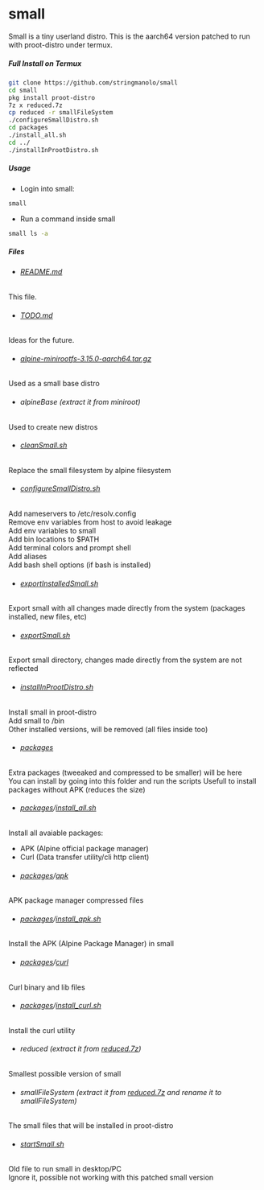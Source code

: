 # small

Small is a tiny userland distro. This is the aarch64 version patched to run with proot-distro under termux.

##### Full Install on Termux

```bash
git clone https://github.com/stringmanolo/small
cd small
pkg install proot-distro
7z x reduced.7z
cp reduced -r smallFileSystem
./configureSmallDistro.sh
cd packages
./install_all.sh
cd ../
./installInProotDistro.sh
```

##### Usage

- Login into small:
```bash
small
```

- Run a command inside small
```bash
small ls -a
```

##### Files
- ###### [README.md](https://github.com/StringManolo/small/blob/master/README.md)  
This file.

- ###### [TODO.md](https://github.com/StringManolo/small/blob/master/TODO.md)  
Ideas for the future.

- ###### [alpine-minirootfs-3.15.0-aarch64.tar.gz](https://github.com/StringManolo/small/blob/master/alpine-minirootfs-3.15.0-aarch64.tar.gz)  
Used as a small base distro

- ###### alpineBase (extract it from miniroot)  
Used to create new distros

- ###### [cleanSmall.sh](https://github.com/StringManolo/small/blob/master/cleanSmall.sh)  
Replace the small filesystem by alpine filesystem

- ###### [configureSmallDistro.sh](https://github.com/StringManolo/small/blob/master/configureSmallDistro.sh)  
Add nameservers to /etc/resolv.config  
Remove env variables from host to avoid leakage  
Add env variables to small  
Add bin locations to $PATH  
Add terminal colors and prompt shell  
Add aliases  
Add bash shell options (if bash is installed)  

- ###### [exportInstalledSmall.sh](https://github.com/StringManolo/small/blob/master/exportInstalledSmall.sh)  
Export small with all changes made directly from the system (packages installed, new files, etc)

- ###### [exportSmall.sh](https://github.com/StringManolo/small/blob/master/exportSmall.sh)  
Export small directory, changes made directly from the system are not reflected

- ###### [installInProotDistro.sh](https://github.com/StringManolo/small/blob/master/installInProotDistro.sh)  
Install small in proot-distro  
Add small to /bin  
Other installed versions, will be removed (all files inside too)

- ###### [packages](https://github.com/StringManolo/small/tree/master/packages)  
Extra packages (tweeaked and compressed to be smaller) will be here  
You can install by going into this folder and run the scripts
Usefull to install packages without APK (reduces the size)  

- ###### [packages](https://github.com/StringManolo/small/tree/master/packages)/[install_all.sh](https://github.com/StringManolo/small/blob/master/packages/install_all.sh)  
Install all avaiable packages:  
  + APK (Alpine official package manager)  
  + Curl (Data transfer utility/cli http client)  
  
- ###### [packages](https://github.com/StringManolo/small/tree/master/packages)/[apk](https://github.com/StringManolo/small/tree/master/packages/apk)   
APK package manager compressed files  
  
- ###### [packages](https://github.com/StringManolo/small/tree/master/packages)/[install_apk.sh](https://github.com/StringManolo/small/blob/master/packages/install_apk.sh)  
Install the APK (Alpine Package Manager) in small  
  
- ###### [packages](https://github.com/StringManolo/small/tree/master/packages)/[curl](https://github.com/StringManolo/small/tree/master/packages/curl)    
Curl binary and lib files  
  
- ###### [packages](https://github.com/StringManolo/small/tree/master/packages)/[install_curl.sh](https://github.com/StringManolo/small/blob/master/packages/install_curl.sh)   
Install the curl utility  
  
- ###### reduced (extract it from [reduced.7z](https://github.com/StringManolo/small/blob/master/reduced.7z))  
Smallest possible version of small  
  
- ###### smallFileSystem  (extract it from [reduced.7z](https://github.com/StringManolo/small/blob/master/reduced.7z) and rename it to smallFileSystem)
The small files that will be installed in proot-distro  
  
- ###### [startSmall.sh](https://github.com/StringManolo/small/blob/master/startSmall.sh)  
Old file to run small in desktop/PC  
Ignore it, possible not working with this patched small version  
